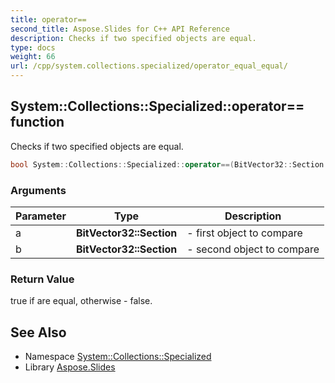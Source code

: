 ```yaml
---
title: operator==
second_title: Aspose.Slides for C++ API Reference
description: Checks if two specified objects are equal.
type: docs
weight: 66
url: /cpp/system.collections.specialized/operator_equal_equal/
---
```

## System::Collections::Specialized::operator== function


Checks if two specified objects are equal.

```cpp
bool System::Collections::Specialized::operator==(BitVector32::Section a, BitVector32::Section b)
```


### Arguments

| Parameter | Type | Description |
| --- | --- | --- |
| a | **BitVector32::Section** | - first object to compare |
| b | **BitVector32::Section** | - second object to compare |

### Return Value

true if are equal, otherwise - false.

## See Also

* Namespace [System::Collections::Specialized](../)
* Library [Aspose.Slides](../../)
